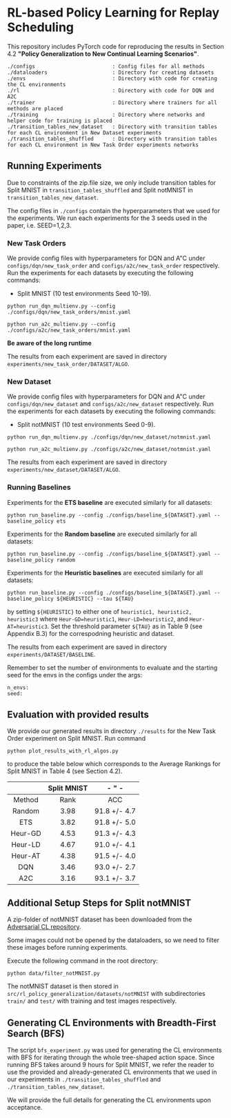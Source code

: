 # RL-based Policy Learning for Replay Scheduling

This repository includes PyTorch code for reproducing the results in Section 4.2 **"Policy Generalization to New Continual Learning Scenarios"**.


```
./configs                         : Config files for all methods
./dataloaders                     : Directory for creating datasets 
./envs                            : Directory with code for creating the CL environments
./rl                              : Directory with code for DQN and A2C
./trainer                         : Directory where trainers for all methods are placed 
./training                        : Directory where networks and helper code for training is placed
./transition_tables_new_dataset   : Directory with transition tables for each CL environment in New Dataset experiments
./transition_tables_shuffled      : Directory with transition tables for each CL environment in New Task Order experiments networks
```

## Running Experiments
Due to constraints of the zip.file size, we only include transition tables for Split MNIST in ```transition_tables_shuffled``` and 
Split notMNIST in ```transition_tables_new_dataset```.

The config files in ```./configs``` contain the hyperparameters that we used for the experiments. We run each experiments for the 3 seeds used in the paper, i.e. SEED=1,2,3. 

### New Task Orders
We provide config files with hyperparameters for DQN and A"C under ```configs/dqn/new_task_order``` and ```configs/a2c/new_task_order``` respectively. 
Run the experiments for each datasets by executing the following commands:

* Split MNIST (10 test environments Seed 10-19).
```
python run_dqn_multienv.py --config ./configs/dqn/new_task_orders/mnist.yaml

python run_a2c_multienv.py --config ./configs/a2c/new_task_orders/mnist.yaml
```

**Be aware of the long runtime**

The results from each experiment are saved in directory ```experiments/new_task_order/DATASET/ALGO```.

### New Dataset
We provide config files with hyperparameters for DQN and A"C under ```configs/dqn/new_dataset``` and ```configs/a2c/new_dataset``` respectively. 
Run the experiments for each datasets by executing the following commands:

* Split notMNIST (10 test environments Seed 0-9).
```
python run_dqn_multienv.py ./configs/dqn/new_dataset/notmnist.yaml

python run_a2c_multienv.py ./configs/a2c/new_dataset/notmnist.yaml
```

The results from each experiment are saved in directory ```experiments/new_dataset/DATASET/ALGO```.


### Running Baselines 
Experiments for the **ETS baseline** are executed similarly for all datasets:
```
python run_baseline.py --config ./configs/baseline_${DATASET}.yaml --baseline_policy ets 
```

Experiments for the **Random baseline** are executed similarly for all datasets:
```
python run_baseline.py --config ./configs/baseline_${DATASET}.yaml --baseline_policy random  
```

Experiments for the **Heuristic baselines** are executed similarly for all datasets:
```
python run_baseline.py --config ./configs/baseline_${DATASET}.yaml --baseline_policy ${HEURISTIC} --tau ${TAU}
```
by setting ```${HEURISTIC}``` to either one of ```heuristic1, heuristic2, heuristic3``` 
where ```Heur-GD=heuristic1```, ```Heur-LD=heuristic2```, and ```Heur-AT=heuristic3```.
Set the threshold parameter ```${TAU}``` as in Table 9 (see Appendix B.3) for the correspodning heuristic and dataset. 

The results from each experiment are saved in directory ```experiments/DATASET/BASELINE```.

Remember to set the number of environments to evaluate and the starting seed for the envs in the configs under the args:
```
n_envs: 
seed:
```

## Evaluation with provided results
We provide our generated results in directory ```./results``` for the New Task Order experiment on Split MNIST. 
Run command
```
python plot_results_with_rl_algos.py
```
to produce the table below which corresponds to the Average Rankings for Split MNIST in Table 4 (see Section 4.2). 

|         | Split MNIST |    - " -       |
|:-------:|:-----------:|:-----------:|
| Method  |     Rank    |     ACC    |
| Random  |     3.98    |     91.8 +/- 4.7    |
| ETS     |     3.82    |     91.8 +/- 5.0    |
| Heur-GD |     4.53    |     91.3 +/- 4.3    |
| Heur-LD |     4.67    |     91.0 +/- 4.1    |
| Heur-AT |     4.38    |     91.5 +/- 4.0    |
| DQN     |     3.46    |     93.0 +/- 2.7    |
| A2C     |     3.16    |     93.1 +/- 3.7    |


## Additional Setup Steps for Split notMNIST
A zip-folder of notMNIST dataset has been downloaded from the [Adversarial CL repository](https://github.com/facebookresearch/Adversarial-Continual-Learning). 

Some images could not be opened by the dataloaders, so we need to filter these images before running experiments. 

Execute the following command in the root directory:
```
python data/filter_notMNIST.py
```
The notMNIST dataset is then stored in ```src/rl_policy_generalization/datasets/notMNIST``` with subdirectories ```train/``` and ```test/``` 
with training and test images respectively. 

## Generating CL Environments with Breadth-First Search (BFS)
The script ```bfs_experiment.py``` was used for generating the CL environments with BFS for iterating through the whole tree-shaped action space.
Since running BFS takes around 9 hours for Split MNIST, we refer the reader to use the provided and already-generated CL environments that we used in our experiments in ```./transition_tables_shuffled``` and ```./transition_tables_new_dataset```.

We will provide the full details for generating the CL environments upon acceptance.
